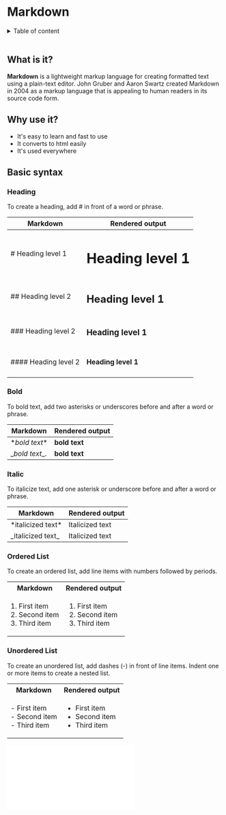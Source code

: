 # Markdown

<details>
    <summary>Table of content</summary>
        <ol>
            <li><a href="#what-is-it">What is it?</a></li>
            <li><a href="#why-us-it">Why us it?</a></li>
            <li><a href="#basic-syntax">Basic syntax</a></li>
        </ol>
</details>

<br>

## <a name="#what-is-it">What is it?</a>

**Markdown** is a lightweight markup language for creating formatted text using a plain-text editor. John Gruber and Aaron Swartz created Markdown in 2004 as a markup language that is appealing to human readers in its source code form.

## <a name="#why-us-it">Why use it?</a>

- It's easy to learn and fast to use
- It converts to html easily
- It's used everywhere

## <a name="#basic-syntax">Basic syntax</a>

### Heading

To create a heading, add # in front of a word or phrase.

| Markdown              | Rendered output           |
| ----------------------| --------------------------|
| # Heading level 1     | <h1>Heading level 1</h1>  |
| ## Heading level 2    | <h2>Heading level 1</h2>  |
| ### Heading level 2   | <h3>Heading level 1</h3>  |
| #### Heading level 2  | <h4>Heading level 1</h4>  |

### Bold

To bold text, add two asterisks or underscores before and after a word or phrase. 

| Markdown          | Rendered output   |
| ----------------  | ------------------|
| \**bold text**   | **bold text**     |
| \__bold text__.  | __bold text__     |


### Italic

To italicize text, add one asterisk or underscore before and after a word or phrase.

| Markdown           | Rendered output  |
| -------------------| -----------------|
| \*italicized text*|Italicized text   |
| \_italicized text_|Italicized text   |

### Ordered List

To create an ordered list, add line items with numbers followed by periods.

<table>
  <tbody>
    <tr>
      <th>Markdown</th>
      <th align="center">Rendered output</th>
    </tr>
    <tr>
      <td>
        1. First item   <br>
        2. Second item  <br>
        3. Third item   <br>
      </td>
      <td>
        <ol>
          <li>First item</li>
          <li>Second item</li>
          <li>Third item</li>
        </ol>
      </td>
    </tr>
  </tbody>
</table>

### Unordered List

To create an unordered list, add dashes (-) in front of line items. Indent one or more items to create a nested list.

<table>
  <tbody>
    <tr>
      <th>Markdown</th>
      <th align="center">Rendered output</th>
    </tr>
    <tr>
      <td>
        - First item   <br>
        - Second item  <br>
        - Third item   <br>
      </td>
      <td>
        <ul>
          <li>First item</li>
          <li>Second item</li>
          <li>Third item</li>
        </ul>
      </td>
    </tr>
  </tbody>
</table>

![markdown](/markdown.md)